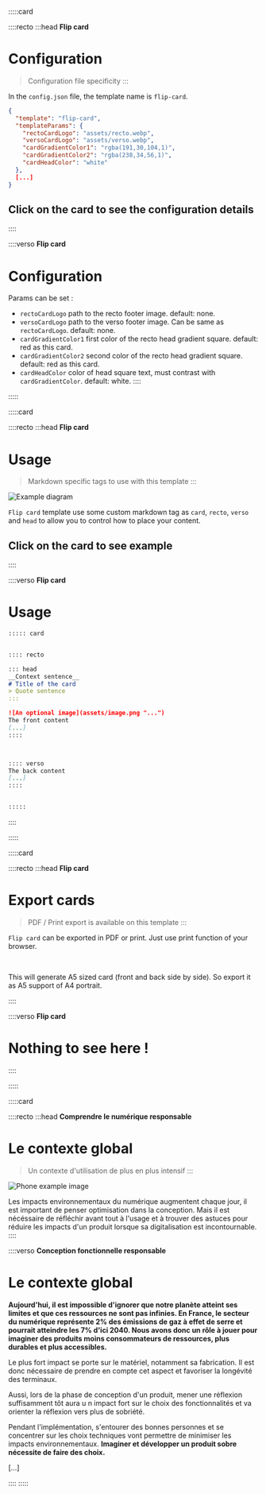 :::::card

::::recto
:::head
__Flip card__
# Configuration
> Configuration file specificity
:::

In the `config.json` file, the template name is `flip-card`.

```json
{
  "template": "flip-card",
  "templateParams": {
    "rectoCardLogo": "assets/recto.webp",
    "versoCardLogo": "assets/verso.webp",
    "cardGradientColor1": "rgba(191,30,104,1)",
    "cardGradientColor2": "rgba(238,34,56,1)",
    "cardHeadColor": "white"
  },
  [...]
}
```

## Click on the card to see the configuration details
::::

::::verso
__Flip card__
# Configuration

Params can be set :
- `rectoCardLogo` path to the recto footer image. default: none.
- `versoCardLogo` path to the verso footer image. Can be same as `rectoCardLogo`. default: none.
- `cardGradientColor1` first color of the recto head gradient square. default: red as this card.
- `cardGradientColor2` second color of the recto head gradient square. default: red as this card.
- `cardHeadColor` color of head square text, must contrast with `cardGradientColor`. default: white.
::::

:::::

:::::card

::::recto
:::head
__Flip card__
# Usage
> Markdown specific tags to use with this template
:::

![Example diagram](assets/diagram.png "Example diagram")

`Flip card` template use some custom markdown tag as `card`, `recto`, `verso` and `head` to allow you to control how to place your content.

## Click on the card to see example

::::

::::verso
__Flip card__
# Usage

```markdown
::::: card


:::: recto

::: head
__Context sentence__
# Title of the card
> Quote sentence
::: 

![An optional image](assets/image.png "...")
The front content
[...]
:::: 



:::: verso
The back content
[...]
:::: 


::::: 
```

::::

:::::


:::::card

::::recto
:::head
__Flip card__
# Export cards
> PDF / Print export is available on this template
:::

`Flip card` can be exported in PDF or print. Just use print function of your browser.

&nbsp;

This will generate A5 sized card (front and back side by side). So export it as A5 support of A4 portrait.


::::

::::verso
__Flip card__
# Nothing to see here !


::::

:::::

:::::card

::::recto
:::head
__Comprendre le numérique responsable__
# Le contexte global
> Un contexte d'utilisation de plus en plus intensif
:::

![Phone example image](assets/phone.webp "Phone example image")

Les impacts environnementaux du numérique augmentent chaque jour, il est important de penser optimisation dans la conception. Mais il est nécéssaire de réfléchir avant tout à l'usage et à trouver des astuces pour réduire les impacts d'un produit lorsque sa digitalisation est incontournable.
::::

::::verso
__Conception fonctionnelle responsable__
# Le contexte global

**Aujourd'hui, il est impossible d'ignorer que notre planète  atteint ses limites et que ces ressources ne sont pas infinies. En France, le secteur du numérique représente 2% des émissions de gaz à effet de serre et pourrait atteindre les 7% d'ici 2040. Nous avons donc un rôle à jouer pour imaginer des produits moins consommateurs de ressources, plus durables et plus accessibles.**

Le plus fort impact se porte sur le matériel, notamment sa fabrication. Il est donc nécessaire de prendre en compte cet aspect et favoriser la longévité des terminaux.

Aussi, lors de la phase de conception d'un produit, mener une réflexion suffisamment tôt aura u n impact fort sur le choix des fonctionnalités et va orienter la réflexion vers plus de sobriété.

Pendant l'implémentation, s'entourer des bonnes personnes et se concentrer sur les choix techniques vont permettre de  minimiser les impacts environnementaux.
**Imaginer et développer un produit sobre nécessite de faire des choix.**

[...]

::::
:::::